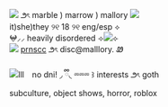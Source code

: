 ![](https://files.catbox.moe/9xbq0s.gif) ౨ৎ marble ) marrow ) mallory ![](https://files.catbox.moe/qqtd24.gif)
<br/>it)she)they ୨୧ 18 ୨୧ eng/esp ⟡<br/>
𖤍⸝⸝ heavily disordered
⟢![](https://files.catbox.moe/52hbiy.gif)⟣
<br/>![](https://files.catbox.moe/kq8wi5.gif) 
[prnscc](https://prns.cc/sjjma) ౨ৎ disc@malllory. Ꮺ
<br/><br/>
![](https://files.catbox.moe/2n01wz.gif)lll⠀
no dni! ◞ ྀི◟ ⏔⏔⏔ ꒱ interests ౨ৎ goth <br/>subculture, object shows, horror, roblox